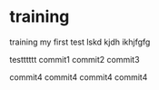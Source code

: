 # training
training
my first test lskd kjdh ikhjfgfg



testttttt
commit1
commit2
commit3

commit4
commit4
commit4
commit4
